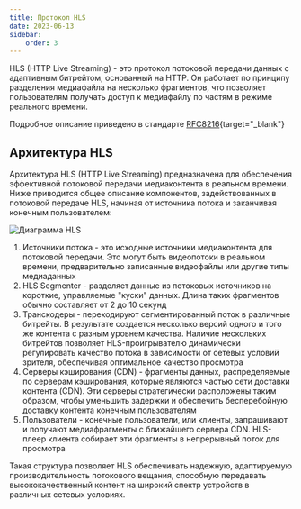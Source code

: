 ```yaml
---
title: Протокол HLS
date: 2023-06-13
sidebar:
    order: 3
---
```


HLS (HTTP Live Streaming) - это протокол потоковой передачи данных с адаптивным битрейтом, основанный на HTTP. Он работает по принципу разделения медиафайла на несколько фрагментов, что позволяет пользователям получать доступ к медиафайлу по частям в режиме реального времени.

Подробное описание приведено в стандарте [RFC8216](https://www.rfc-editor.org/rfc/rfc8216){target="_blank"}

## Архитектура HLS[](/ru/misc/articles/protocols/hls#hls-architecture)

Архитектура HLS (HTTP Live Streaming) предназначена для обеспечения эффективной потоковой передачи медиаконтента в реальном времени. Ниже приводится общее описание компонентов, задействованных в потоковой передаче HLS, начиная от источника потока и заканчивая конечным пользователем:

![Диаграмма HLS](https://cdn.cesbo.com/help/astra/delivery/http-hls/hls-segmenter/diagram.svg)

1. Источники потока - это исходные источники медиаконтента для потоковой передачи. Это могут быть видеопотоки в реальном времени, предварительно записанные видеофайлы или другие типы медиаданных
2. HLS Segmenter - разделяет данные из потоковых источников на короткие, управляемые "куски" данных. Длина таких фрагментов обычно составляет от 2 до 10 секунд
3. Транскодеры - перекодируют сегментированный поток в различные битрейты. В результате создается несколько версий одного и того же контента с разным уровнем качества. Наличие нескольких битрейтов позволяет HLS-проигрывателю динамически регулировать качество потока в зависимости от сетевых условий зрителя, обеспечивая оптимальное качество просмотра
4. Серверы кэширования (CDN) - фрагменты данных, распределяемые по серверам кэширования, которые являются частью сети доставки контента (CDN). Эти серверы стратегически расположены таким образом, чтобы уменьшить задержки и обеспечить бесперебойную доставку контента конечным пользователям
5. Пользователи - конечные пользователи, или клиенты, запрашивают и получают медиафрагменты с ближайшего сервера CDN. HLS-плеер клиента собирает эти фрагменты в непрерывный поток для просмотра

Такая структура позволяет HLS обеспечивать надежную, адаптируемую производительность потокового вещания, способную передавать высококачественный контент на широкий спектр устройств в различных сетевых условиях.
